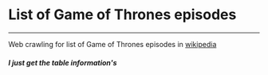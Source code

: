 # List of Game of Thrones episodes
<hr>
<p>Web crawling for list of Game of Thrones episodes in <a href="https://en.wikipedia.org/wiki/List_of_Game_of_Thrones_episodes">wikipedia</a></p>
<h5 ><i>I just get the table information's </i></h5>
